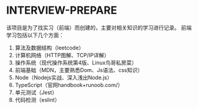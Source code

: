 # INTERVIEW-PREPARE

该项目是为了找实习（前端）而创建的，主要对相关知识的学习进行记录。
前端学习包括以下几个方面：

1. 算法及数据结构（leetcode）
2. 计算机网络（HTTP图解、TCP/IP详解）
3. 操作系统（现代操作系统第4版、Linux鸟哥私房菜）
4. 前端基础（MDN，主要熟悉Dom、Js语法、css知识）
5. Node（Nodejs实战、深入浅出Node.js）
6. TypeScript（官网handbook+runoob.com/）
7. 单元测试（Jest）
8. 代码检测（eslint）
